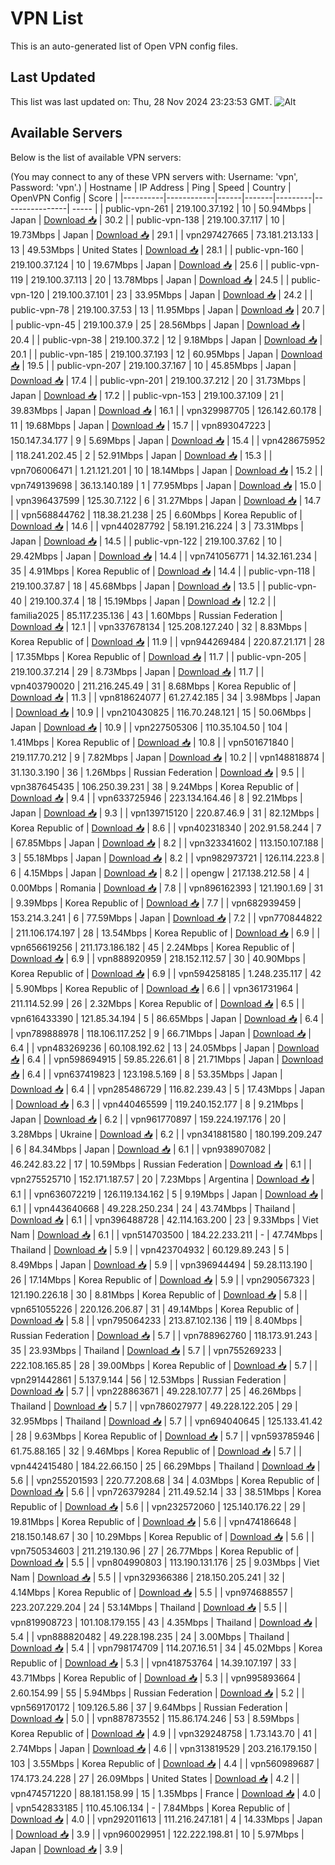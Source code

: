 # VPN List

This is an auto-generated list of Open VPN config files.

## Last Updated

This list was last updated on: Thu, 28 Nov 2024 23:23:53 GMT.
![Alt](https://repobeats.axiom.co/api/embed/186b98318ef1479477931607c1ad7d823f12451f.svg "Repobeats analytics image")

## Available Servers

Below is the list of available VPN servers:

(You may connect to any of these VPN servers with: Username: 'vpn', Password: 'vpn'.)
| Hostname | IP Address | Ping | Speed | Country | OpenVPN Config | Score |
|----------|------------|------|-------|---------|----------------| ----- |
| public-vpn-261 | 219.100.37.192 | 10 | 50.94Mbps | Japan | [Download 📥](./configs/server_0_JP.ovpn) | 30.2 |
| public-vpn-138 | 219.100.37.117 | 10 | 19.73Mbps | Japan | [Download 📥](./configs/server_1_JP.ovpn) | 29.1 |
| vpn297427665 | 73.181.213.133 | 13 | 49.53Mbps | United States | [Download 📥](./configs/server_2_US.ovpn) | 28.1 |
| public-vpn-160 | 219.100.37.124 | 10 | 19.67Mbps | Japan | [Download 📥](./configs/server_3_JP.ovpn) | 25.6 |
| public-vpn-119 | 219.100.37.113 | 20 | 13.78Mbps | Japan | [Download 📥](./configs/server_4_JP.ovpn) | 24.5 |
| public-vpn-120 | 219.100.37.101 | 23 | 33.95Mbps | Japan | [Download 📥](./configs/server_5_JP.ovpn) | 24.2 |
| public-vpn-78 | 219.100.37.53 | 13 | 11.95Mbps | Japan | [Download 📥](./configs/server_6_JP.ovpn) | 20.7 |
| public-vpn-45 | 219.100.37.9 | 25 | 28.56Mbps | Japan | [Download 📥](./configs/server_7_JP.ovpn) | 20.4 |
| public-vpn-38 | 219.100.37.2 | 12 | 9.18Mbps | Japan | [Download 📥](./configs/server_8_JP.ovpn) | 20.1 |
| public-vpn-185 | 219.100.37.193 | 12 | 60.95Mbps | Japan | [Download 📥](./configs/server_9_JP.ovpn) | 19.5 |
| public-vpn-207 | 219.100.37.167 | 10 | 45.85Mbps | Japan | [Download 📥](./configs/server_10_JP.ovpn) | 17.4 |
| public-vpn-201 | 219.100.37.212 | 20 | 31.73Mbps | Japan | [Download 📥](./configs/server_11_JP.ovpn) | 17.2 |
| public-vpn-153 | 219.100.37.109 | 21 | 39.83Mbps | Japan | [Download 📥](./configs/server_12_JP.ovpn) | 16.1 |
| vpn329987705 | 126.142.60.178 | 11 | 19.68Mbps | Japan | [Download 📥](./configs/server_13_JP.ovpn) | 15.7 |
| vpn893047223 | 150.147.34.177 | 9 | 5.69Mbps | Japan | [Download 📥](./configs/server_14_JP.ovpn) | 15.4 |
| vpn428675952 | 118.241.202.45 | 2 | 52.91Mbps | Japan | [Download 📥](./configs/server_15_JP.ovpn) | 15.3 |
| vpn706006471 | 1.21.121.201 | 10 | 18.14Mbps | Japan | [Download 📥](./configs/server_16_JP.ovpn) | 15.2 |
| vpn749139698 | 36.13.140.189 | 1 | 77.95Mbps | Japan | [Download 📥](./configs/server_17_JP.ovpn) | 15.0 |
| vpn396437599 | 125.30.7.122 | 6 | 31.27Mbps | Japan | [Download 📥](./configs/server_18_JP.ovpn) | 14.7 |
| vpn568844762 | 118.38.21.238 | 25 | 6.60Mbps | Korea Republic of | [Download 📥](./configs/server_19_KR.ovpn) | 14.6 |
| vpn440287792 | 58.191.216.224 | 3 | 73.31Mbps | Japan | [Download 📥](./configs/server_20_JP.ovpn) | 14.5 |
| public-vpn-122 | 219.100.37.62 | 10 | 29.42Mbps | Japan | [Download 📥](./configs/server_21_JP.ovpn) | 14.4 |
| vpn741056771 | 14.32.161.234 | 35 | 4.91Mbps | Korea Republic of | [Download 📥](./configs/server_22_KR.ovpn) | 14.4 |
| public-vpn-118 | 219.100.37.87 | 18 | 45.68Mbps | Japan | [Download 📥](./configs/server_23_JP.ovpn) | 13.5 |
| public-vpn-40 | 219.100.37.4 | 18 | 15.19Mbps | Japan | [Download 📥](./configs/server_24_JP.ovpn) | 12.2 |
| familia2025 | 85.117.235.136 | 43 | 1.60Mbps | Russian Federation | [Download 📥](./configs/server_25_RU.ovpn) | 12.1 |
| vpn337678134 | 125.208.127.240 | 32 | 8.83Mbps | Korea Republic of | [Download 📥](./configs/server_26_KR.ovpn) | 11.9 |
| vpn944269484 | 220.87.21.171 | 28 | 17.35Mbps | Korea Republic of | [Download 📥](./configs/server_27_KR.ovpn) | 11.7 |
| public-vpn-205 | 219.100.37.214 | 29 | 8.73Mbps | Japan | [Download 📥](./configs/server_28_JP.ovpn) | 11.7 |
| vpn403790020 | 211.216.245.49 | 31 | 8.68Mbps | Korea Republic of | [Download 📥](./configs/server_29_KR.ovpn) | 11.3 |
| vpn818624077 | 61.27.42.185 | 34 | 3.98Mbps | Japan | [Download 📥](./configs/server_30_JP.ovpn) | 10.9 |
| vpn210430825 | 116.70.248.121 | 15 | 50.06Mbps | Japan | [Download 📥](./configs/server_31_JP.ovpn) | 10.9 |
| vpn227505306 | 110.35.104.50 | 104 | 1.41Mbps | Korea Republic of | [Download 📥](./configs/server_32_KR.ovpn) | 10.8 |
| vpn501671840 | 219.117.70.212 | 9 | 7.82Mbps | Japan | [Download 📥](./configs/server_33_JP.ovpn) | 10.2 |
| vpn148818874 | 31.130.3.190 | 36 | 1.26Mbps | Russian Federation | [Download 📥](./configs/server_34_RU.ovpn) | 9.5 |
| vpn387645435 | 106.250.39.231 | 38 | 9.24Mbps | Korea Republic of | [Download 📥](./configs/server_35_KR.ovpn) | 9.4 |
| vpn633725946 | 223.134.164.46 | 8 | 92.21Mbps | Japan | [Download 📥](./configs/server_36_JP.ovpn) | 9.3 |
| vpn139715120 | 220.87.46.9 | 31 | 82.12Mbps | Korea Republic of | [Download 📥](./configs/server_37_KR.ovpn) | 8.6 |
| vpn402318340 | 202.91.58.244 | 7 | 67.85Mbps | Japan | [Download 📥](./configs/server_38_JP.ovpn) | 8.2 |
| vpn323341602 | 113.150.107.188 | 3 | 55.18Mbps | Japan | [Download 📥](./configs/server_39_JP.ovpn) | 8.2 |
| vpn982973721 | 126.114.223.8 | 6 | 4.15Mbps | Japan | [Download 📥](./configs/server_40_JP.ovpn) | 8.2 |
| opengw | 217.138.212.58 | 4 | 0.00Mbps | Romania | [Download 📥](./configs/server_41_RO.ovpn) | 7.8 |
| vpn896162393 | 121.190.1.69 | 31 | 9.39Mbps | Korea Republic of | [Download 📥](./configs/server_42_KR.ovpn) | 7.7 |
| vpn682939459 | 153.214.3.241 | 6 | 77.59Mbps | Japan | [Download 📥](./configs/server_43_JP.ovpn) | 7.2 |
| vpn770844822 | 211.106.174.197 | 28 | 13.54Mbps | Korea Republic of | [Download 📥](./configs/server_44_KR.ovpn) | 6.9 |
| vpn656619256 | 211.173.186.182 | 45 | 2.24Mbps | Korea Republic of | [Download 📥](./configs/server_45_KR.ovpn) | 6.9 |
| vpn888920959 | 218.152.112.57 | 30 | 40.90Mbps | Korea Republic of | [Download 📥](./configs/server_46_KR.ovpn) | 6.9 |
| vpn594258185 | 1.248.235.117 | 42 | 5.90Mbps | Korea Republic of | [Download 📥](./configs/server_47_KR.ovpn) | 6.6 |
| vpn361731964 | 211.114.52.99 | 26 | 2.32Mbps | Korea Republic of | [Download 📥](./configs/server_48_KR.ovpn) | 6.5 |
| vpn616433390 | 121.85.34.194 | 5 | 86.65Mbps | Japan | [Download 📥](./configs/server_49_JP.ovpn) | 6.4 |
| vpn789888978 | 118.106.117.252 | 9 | 66.71Mbps | Japan | [Download 📥](./configs/server_50_JP.ovpn) | 6.4 |
| vpn483269236 | 60.108.192.62 | 13 | 24.05Mbps | Japan | [Download 📥](./configs/server_51_JP.ovpn) | 6.4 |
| vpn598694915 | 59.85.226.61 | 8 | 21.71Mbps | Japan | [Download 📥](./configs/server_52_JP.ovpn) | 6.4 |
| vpn637419823 | 123.198.5.169 | 8 | 53.35Mbps | Japan | [Download 📥](./configs/server_53_JP.ovpn) | 6.4 |
| vpn285486729 | 116.82.239.43 | 5 | 17.43Mbps | Japan | [Download 📥](./configs/server_54_JP.ovpn) | 6.3 |
| vpn440465599 | 119.240.152.177 | 8 | 9.21Mbps | Japan | [Download 📥](./configs/server_55_JP.ovpn) | 6.2 |
| vpn961770897 | 159.224.197.176 | 20 | 3.28Mbps | Ukraine | [Download 📥](./configs/server_56_UA.ovpn) | 6.2 |
| vpn341881580 | 180.199.209.247 | 6 | 84.34Mbps | Japan | [Download 📥](./configs/server_57_JP.ovpn) | 6.1 |
| vpn938907082 | 46.242.83.22 | 17 | 10.59Mbps | Russian Federation | [Download 📥](./configs/server_58_RU.ovpn) | 6.1 |
| vpn275525710 | 152.171.187.57 | 20 | 7.23Mbps | Argentina | [Download 📥](./configs/server_59_AR.ovpn) | 6.1 |
| vpn636072219 | 126.119.134.162 | 5 | 9.19Mbps | Japan | [Download 📥](./configs/server_60_JP.ovpn) | 6.1 |
| vpn443640668 | 49.228.250.234 | 24 | 43.74Mbps | Thailand | [Download 📥](./configs/server_61_TH.ovpn) | 6.1 |
| vpn396488728 | 42.114.163.200 | 23 | 9.33Mbps | Viet Nam | [Download 📥](./configs/server_62_VN.ovpn) | 6.1 |
| vpn514703500 | 184.22.233.211 | - | 47.74Mbps | Thailand | [Download 📥](./configs/server_63_TH.ovpn) | 5.9 |
| vpn423704932 | 60.129.89.243 | 5 | 8.49Mbps | Japan | [Download 📥](./configs/server_64_JP.ovpn) | 5.9 |
| vpn396944494 | 59.28.113.190 | 26 | 17.14Mbps | Korea Republic of | [Download 📥](./configs/server_65_KR.ovpn) | 5.9 |
| vpn290567323 | 121.190.226.18 | 30 | 8.81Mbps | Korea Republic of | [Download 📥](./configs/server_66_KR.ovpn) | 5.8 |
| vpn651055226 | 220.126.206.87 | 31 | 49.14Mbps | Korea Republic of | [Download 📥](./configs/server_67_KR.ovpn) | 5.8 |
| vpn795064233 | 213.87.102.136 | 119 | 8.40Mbps | Russian Federation | [Download 📥](./configs/server_68_RU.ovpn) | 5.7 |
| vpn788962760 | 118.173.91.243 | 35 | 23.93Mbps | Thailand | [Download 📥](./configs/server_69_TH.ovpn) | 5.7 |
| vpn755269233 | 222.108.165.85 | 28 | 39.00Mbps | Korea Republic of | [Download 📥](./configs/server_70_KR.ovpn) | 5.7 |
| vpn291442861 | 5.137.9.144 | 56 | 12.53Mbps | Russian Federation | [Download 📥](./configs/server_71_RU.ovpn) | 5.7 |
| vpn228863671 | 49.228.107.77 | 25 | 46.26Mbps | Thailand | [Download 📥](./configs/server_72_TH.ovpn) | 5.7 |
| vpn786027977 | 49.228.122.205 | 29 | 32.95Mbps | Thailand | [Download 📥](./configs/server_73_TH.ovpn) | 5.7 |
| vpn694040645 | 125.133.41.42 | 28 | 9.63Mbps | Korea Republic of | [Download 📥](./configs/server_74_KR.ovpn) | 5.7 |
| vpn593785946 | 61.75.88.165 | 32 | 9.46Mbps | Korea Republic of | [Download 📥](./configs/server_75_KR.ovpn) | 5.7 |
| vpn442415480 | 184.22.66.150 | 25 | 66.29Mbps | Thailand | [Download 📥](./configs/server_76_TH.ovpn) | 5.6 |
| vpn255201593 | 220.77.208.68 | 34 | 4.03Mbps | Korea Republic of | [Download 📥](./configs/server_77_KR.ovpn) | 5.6 |
| vpn726379284 | 211.49.52.14 | 33 | 38.51Mbps | Korea Republic of | [Download 📥](./configs/server_78_KR.ovpn) | 5.6 |
| vpn232572060 | 125.140.176.22 | 29 | 19.81Mbps | Korea Republic of | [Download 📥](./configs/server_79_KR.ovpn) | 5.6 |
| vpn474186648 | 218.150.148.67 | 30 | 10.29Mbps | Korea Republic of | [Download 📥](./configs/server_80_KR.ovpn) | 5.6 |
| vpn750534603 | 211.219.130.96 | 27 | 26.77Mbps | Korea Republic of | [Download 📥](./configs/server_81_KR.ovpn) | 5.5 |
| vpn804990803 | 113.190.131.176 | 25 | 9.03Mbps | Viet Nam | [Download 📥](./configs/server_82_VN.ovpn) | 5.5 |
| vpn329366386 | 218.150.205.241 | 32 | 4.14Mbps | Korea Republic of | [Download 📥](./configs/server_83_KR.ovpn) | 5.5 |
| vpn974688557 | 223.207.229.204 | 24 | 53.14Mbps | Thailand | [Download 📥](./configs/server_84_TH.ovpn) | 5.5 |
| vpn819908723 | 101.108.179.155 | 43 | 4.35Mbps | Thailand | [Download 📥](./configs/server_85_TH.ovpn) | 5.4 |
| vpn888820482 | 49.228.198.235 | 24 | 3.00Mbps | Thailand | [Download 📥](./configs/server_86_TH.ovpn) | 5.4 |
| vpn798174709 | 114.207.16.51 | 34 | 45.02Mbps | Korea Republic of | [Download 📥](./configs/server_87_KR.ovpn) | 5.3 |
| vpn418753764 | 14.39.107.197 | 33 | 43.71Mbps | Korea Republic of | [Download 📥](./configs/server_88_KR.ovpn) | 5.3 |
| vpn995893664 | 2.60.154.99 | 55 | 5.94Mbps | Russian Federation | [Download 📥](./configs/server_89_RU.ovpn) | 5.2 |
| vpn569170172 | 109.126.5.86 | 37 | 9.64Mbps | Russian Federation | [Download 📥](./configs/server_90_RU.ovpn) | 5.0 |
| vpn887873552 | 115.86.174.246 | 53 | 8.59Mbps | Korea Republic of | [Download 📥](./configs/server_91_KR.ovpn) | 4.9 |
| vpn329248758 | 1.73.143.70 | 41 | 2.74Mbps | Japan | [Download 📥](./configs/server_92_JP.ovpn) | 4.6 |
| vpn313819529 | 203.216.179.150 | 103 | 3.55Mbps | Korea Republic of | [Download 📥](./configs/server_93_KR.ovpn) | 4.4 |
| vpn560989687 | 174.173.24.228 | 27 | 26.09Mbps | United States | [Download 📥](./configs/server_94_US.ovpn) | 4.2 |
| vpn474571220 | 88.181.158.99 | 15 | 1.35Mbps | France | [Download 📥](./configs/server_95_FR.ovpn) | 4.0 |
| vpn542833185 | 110.45.106.134 | - | 7.84Mbps | Korea Republic of | [Download 📥](./configs/server_96_KR.ovpn) | 4.0 |
| vpn292011613 | 111.216.247.181 | 4 | 14.33Mbps | Japan | [Download 📥](./configs/server_97_JP.ovpn) | 3.9 |
| vpn960029951 | 122.222.198.81 | 10 | 5.97Mbps | Japan | [Download 📥](./configs/server_98_JP.ovpn) | 3.9 |
